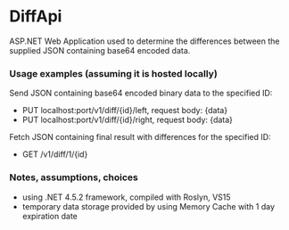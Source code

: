 # DiffApi

ASP.NET Web Application used to determine the differences between the supplied JSON containing base64 encoded data.

### Usage examples (assuming it is hosted locally)

Send JSON containing base64 encoded binary data to the specified ID:
- PUT localhost:port/v1/diff/{id}/left, request body: {data}
- PUT localhost:port/v1/diff/{id}/right, request body: {data}

Fetch JSON containing final result with differences for the specified ID:
- GET /v1/diff/1/{id}

### Notes, assumptions, choices

- using .NET 4.5.2 framework, compiled with Roslyn, VS15
- temporary data storage provided by using Memory Cache with 1 day expiration date






